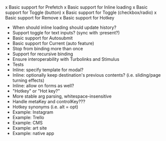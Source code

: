 x Basic support for Prefetch
x Basic support for Inline loading
x Basic support for Toggle (button)
x Basic support for Toggle (checkbox/radio)
x Basic support for Remove
x Basic support for Hotkey
- When should inline loading should update history?
- Support toggle for text inputs? (sync with :present?)
- Basic support for Autosubmit
- Basic support for Current (auto feature)
- Stop from binding more than once
- Support for recursive binding
- Ensure interoperability with Turbolinks and Stimulus
- Tests
- Inline: specify template for modal?
- Inline: optionally keep destination's previous contents? (i.e. sliding/page turning effects)
- Inline: allow on forms as well?
- "Hotkey" or "Hot key?"
- More stable arg parsing, whitespace-insensitive
- Handle metaKey and controlKey???
- Hotkey synonyms (i.e. alt = opt)
- Example: Instagram
- Example: Trello
- Example: CMS
- Example: art site
- Example: native app
